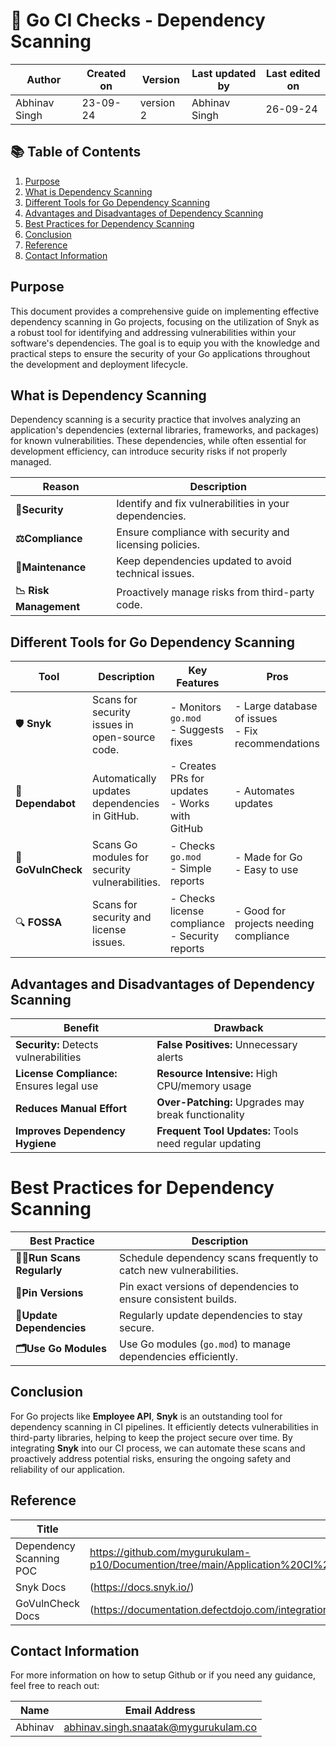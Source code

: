 # 🐹 Go CI Checks - Dependency Scanning

|  Author        | Created on |  Version  | Last updated by   |   Last edited on   |
|----------------|------------|-----------|-------------------|--------------------|
| Abhinav Singh  |  23-09-24  | version 2 |   Abhinav Singh   |      26-09-24      |


 ## 📚 Table of Contents

1. [Purpose](#purpose)
2. [What is Dependency Scanning](#what-is-dependency-scanning)
3. [Different Tools for Go Dependency Scanning](#different-tools-for-go-dependency-scanning)
4. [Advantages and Disadvantages of Dependency Scanning](#advantages-and-disadvantages-of-dependency-scanning)
5. [Best Practices for Dependency Scanning](#best-practices-for-dependency-scanning)
6. [Conclusion](#conclusion)
7. [Reference](#reference)
8. [Contact Information](#contact-information)

## Purpose

This document provides a comprehensive guide on implementing effective dependency scanning in Go projects, focusing on the utilization of Snyk as a robust tool for identifying and addressing vulnerabilities within your software's dependencies. The goal is to equip you with the knowledge and practical steps to ensure the security of your Go applications throughout the development and deployment lifecycle.


## What is Dependency Scanning

Dependency scanning is a security practice that involves analyzing an application's dependencies (external libraries, frameworks, and packages) for known vulnerabilities. These dependencies, while often essential for development efficiency, can introduce security risks if not properly managed.


| **Reason**              |             **Description**                                |
|--------------------------------|-----------------------------------------------------|
| **🔐Security**                | Identify and fix vulnerabilities in your dependencies. |
| **⚖️Compliance**              | Ensure compliance with security and licensing policies.|
| **🔧Maintenance**             | Keep dependencies updated to avoid technical issues.|
| **📉 Risk Management**         | Proactively manage risks from third-party code.  |

## Different Tools for Go Dependency Scanning

| Tool            | Description                                       | Key Features                                      | Pros                                         | Cons                                        |
|-----------------|---------------------------------------------------|--------------------------------------------------|----------------------------------------------|---------------------------------------------|
| 🛡️ **Snyk**       | Scans for security issues in open-source code.    | - Monitors `go.mod` <br> - Suggests fixes         | - Large database of issues <br> - Fix recommendations | - Some features require payment             |
| 🤖 **Dependabot** | Automatically updates dependencies in GitHub.    | - Creates PRs for updates <br> - Works with GitHub | - Automates updates                          | - Only works with GitHub                    |
| 🚨 **GoVulnCheck** | Scans Go modules for security vulnerabilities.   | - Checks `go.mod` <br> - Simple reports           | - Made for Go <br> - Easy to use             | - Limited features                          |
| 🔍 **FOSSA**      | Scans for security and license issues.           | - Checks license compliance <br> - Security reports | - Good for projects needing compliance       | - Too complex for smaller projects          |



## Advantages and Disadvantages of Dependency Scanning

| Benefit                        | Drawback                                      |
|---------------------------------|-----------------------------------------------|
| **Security:** Detects vulnerabilities           | **False Positives:** Unnecessary alerts              |
| **License Compliance:** Ensures legal use       | **Resource Intensive:** High CPU/memory usage        |
| **Reduces Manual Effort**                       | **Over-Patching:** Upgrades may break functionality  |
| **Improves Dependency Hygiene**                 | **Frequent Tool Updates:** Tools need regular updating |


# Best Practices for Dependency Scanning

| Best Practice            | Description                                                                   |
|--------------------------|-------------------------------------------------------------------------------|
| **🏃‍♂️Run Scans Regularly**   | Schedule dependency scans frequently to catch new vulnerabilities.            |
| **📌Pin Versions**          | Pin exact versions of dependencies to ensure consistent builds.               |
| **🔄Update Dependencies**   | Regularly update dependencies to stay secure.                                 |
| **🗂️Use Go Modules**        | Use Go modules (`go.mod`) to manage dependencies efficiently.                |

## Conclusion

For Go projects like **Employee API**, **Snyk** is an outstanding tool for dependency scanning in CI pipelines. It efficiently detects vulnerabilities in third-party libraries, helping to keep the project secure over time. By integrating **Snyk** into our CI process, we can automate these scans and proactively address potential risks, ensuring the ongoing safety and reliability of our application.

## Reference

| Title                                 | Link                                                                                           |
|---------------------------------------|------------------------------------------------------------------------------------------------|
| Dependency Scanning POC | https://github.com/mygurukulam-p10/Documention/tree/main/Application%20CI%20Design/GoLang%20CI%20Checks/Dependency%20scanning%20POC |
|    Snyk Docs  | (https://docs.snyk.io/) |
|    GoVulnCheck Docs     |   (https://documentation.defectdojo.com/integrations/parsers/file/govulncheck/) |

## Contact Information

For more information on how to setup Github or if you need any guidance, feel free to reach out:

|  Name   | Email Address                                  |
|---------|------------------------------------------------|
| Abhinav | abhinav.singh.snaatak@mygurukulam.co           |

